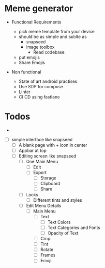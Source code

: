 # Meme generator
- Functional Requirements
  - pick meme template from your device
  - should be as simple and sublte as 
    - snapseed
    - Image toolbox
      - Read codebase
  - put emojis
  - Share Emojis

- Non functional
  - State of art android practises
  - Use SDP for compose
  - Linter
  - CI CD using fastlane


# Todos
- 
- [ ] simple interface like snapseed
  - [ ] A blank page with + icon in center
  - [ ] Appbar at top
  - [ ] Editing screen like snapseed
    - [ ] One Main Menu
      - [ ] Edit
      - [ ] Export
        - [ ] Storage
        - [ ] Clipboard
        - [ ] Share
    - [ ] Looks
      - [ ] Different tints and styles
    - [ ] Edit Menu Details
      - [ ] Main Menu
        - [ ] Text
          - [ ] Text Colors
          - [ ] Text Categories and Fonts
          - [ ] Opacity of Text
        - [ ] Crop
        - [ ] Tint
        - [ ] Rotate
        - [ ] Frames
        - [ ] Emoji
